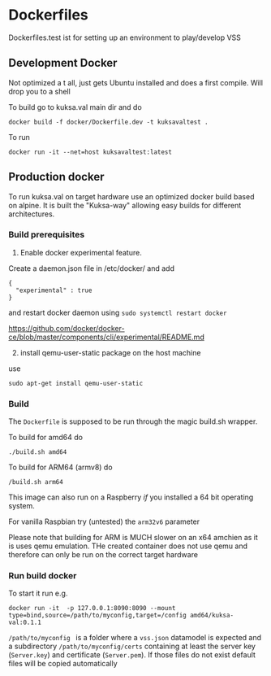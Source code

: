 #  Dockerfiles


Dockerfiles.test ist for setting up an environment to play/develop VSS

## Development Docker
Not optimized a t all, just gets  Ubuntu installed and does a first compile. Will drop you to a shell

To build go to kuksa.val main dir and do

```
docker build -f docker/Dockerfile.dev -t kuksavaltest . 
```

To run

```
docker run -it --net=host kuksavaltest:latest 
```

## Production docker
To run kuksa.val on target hardware use an optimized docker build based on alpine. It is built the "Kuksa-way" allowing easy builds for different architectures.

### Build prerequisites

1. Enable docker experimental feature.

Create a daemon.json file in /etc/docker/ and add 

```
{
  "experimental" : true
}
```

and restart docker daemon using  `sudo systemctl restart docker`

https://github.com/docker/docker-ce/blob/master/components/cli/experimental/README.md

2. install  qemu-user-static package on the host machine

 use 
 
 ```sudo apt-get install qemu-user-static```

### Build

The `Dockerfile` is supposed to 
be run through the magic build.sh wrapper.

To build for amd64 do

`./build.sh amd64`

To build for ARM64 (armv8) do

`/build.sh arm64`

This image can also run on a Raspberry _if_ you installed a 64 bit operating system.

For vanilla Raspbian try (untested) the `arm32v6` parameter

Please note that building for ARM is MUCH slower on an x64 amchien as it is uses qemu emulation. THe created container does not use qemu and therefore can only be run on the correct target hardware


### Run build docker
To start it run e.g.


```
docker run -it  -p 127.0.0.1:8090:8090 --mount type=bind,source=/path/to/myconfig,target=/config amd64/kuksa-val:0.1.1
```

 `/path/to/myconfig ` is a folder where a `vss.json` datamodel is expected and a subdirectory `/path/to/myconfig/certs` containing at least the server key (`Server.key`) and certificate (`Server.pem`). If those files do not exist default files will be copied automatically



